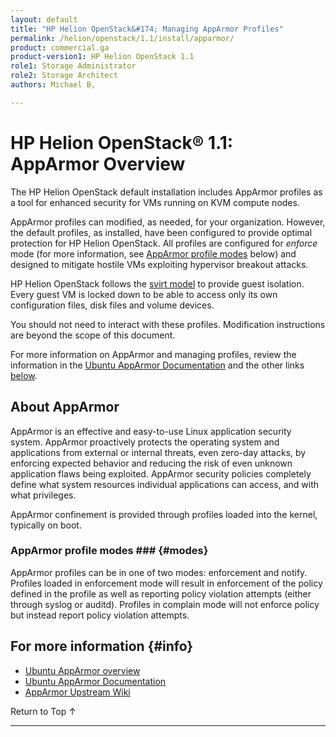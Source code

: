 ```yaml
---
layout: default
title: "HP Helion OpenStack&#174; Managing AppArmor Profiles"
permalink: /helion/openstack/1.1/install/apparmor/
product: commercial.ga
product-version1: HP Helion OpenStack 1.1
role1: Storage Administrator
role2: Storage Architect
authors: Michael B, 

---
```

<!--PUBLISHED-->

<script>

function PageRefresh {
onLoad="window.refresh"
}

PageRefresh();

</script>

<!--
<p style="font-size: small;"> <a href="/helion/openstack/1.1/services/object/overview/">&#9664; PREV</a> | <a href="/helion/openstack/1.1/services/overview/">&#9650; UP</a> | <a href="/helion/openstack/1.1/services/swift/deployment-scale-out/"> NEXT &#9654</a> </p>
-->

# HP Helion OpenStack&#174; 1.1: AppArmor Overview

The HP Helion OpenStack default installation includes AppArmor profiles as a tool for enhanced security for VMs running on KVM compute nodes. 

AppArmor profiles can modified, as needed, for your organization. However, the default profiles, as installed, have been configured to provide optimal protection for HP Helion OpenStack. All profiles are configured for *enforce* mode (for more information, see [AppArmor profile modes](#modes) below) and designed to mitigate hostile VMs exploiting hypervisor breakout attacks.

HP Helion OpenStack follows the [svirt model](http://wiki.apparmor.net/index.php/Libvirt ) to provide guest isolation. Every guest VM is locked down to be able to access only its own configuration files, disk files and volume devices.

You should not need to interact with these profiles. Modification instructions are beyond the scope of this document.

For more information on AppArmor and managing profiles, review the information in the [Ubuntu AppArmor Documentation](https://help.ubuntu.com/community/AppArmor) and the other links [below](#info). 

## About AppArmor

AppArmor is an effective and easy-to-use Linux application security system. AppArmor proactively protects the operating system and applications from external or internal threats, even zero-day attacks, by enforcing expected behavior and reducing the risk of even unknown application flaws being exploited. AppArmor security policies completely define what system resources individual applications can access, and with what privileges. 

AppArmor confinement is provided through profiles loaded into the kernel, typically on boot. 

### AppArmor profile modes ### {#modes}

AppArmor profiles can be in one of two modes: enforcement and notify. Profiles loaded in enforcement mode will result in enforcement of the policy defined in the profile as well as reporting policy violation attempts (either through syslog or auditd). Profiles in complain mode will not enforce policy but instead report policy violation attempts. 

<!-- info taken variously from the links below -->

## For more information {#info}

* [Ubuntu AppArmor overview](https://wiki.ubuntu.com/AppArmor)
* [Ubuntu AppArmor Documentation](https://help.ubuntu.com/community/AppArmor)
* [AppArmor Upstream Wiki](http://wiki.apparmor.net/index.php/Main_Page)

<a href="#top" style="padding:14px 0px 14px 0px; text-decoration: none;"> Return to Top &#8593; </a>

----
